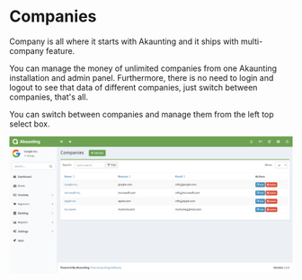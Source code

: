 Companies
========

Company is all where it starts with Akaunting and it ships with multi-company feature.

You can manage the money of unlimited companies from one Akaunting installation and admin panel. Furthermore, there is no need to login and logout to see that data of different companies, just switch between companies, that's all.

You can switch between companies and manage them from the left top select box.

![companies](_images/companies.png)

